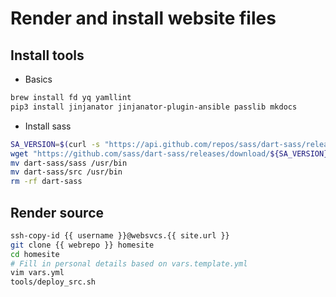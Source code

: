 # Render and install website files

## Install tools
- Basics
```bash
brew install fd yq yamllint
pip3 install jinjanator jinjanator-plugin-ansible passlib mkdocs
```

- Install sass
```bash
SA_VERSION=$(curl -s "https://api.github.com/repos/sass/dart-sass/releases/latest" | grep -Po '"tag_name": "\K[0-9.]+')
wget "https://github.com/sass/dart-sass/releases/download/${SA_VERSION}/dart-sass-${SA_VERSION}-linux-x64.tar.gz" -O - | tar xz
mv dart-sass/sass /usr/bin
mv dart-sass/src /usr/bin
rm -rf dart-sass
```

## Render source
```bash
ssh-copy-id {{ username }}@websvcs.{{ site.url }}
git clone {{ webrepo }} homesite
cd homesite
# Fill in personal details based on vars.template.yml
vim vars.yml
tools/deploy_src.sh
```
